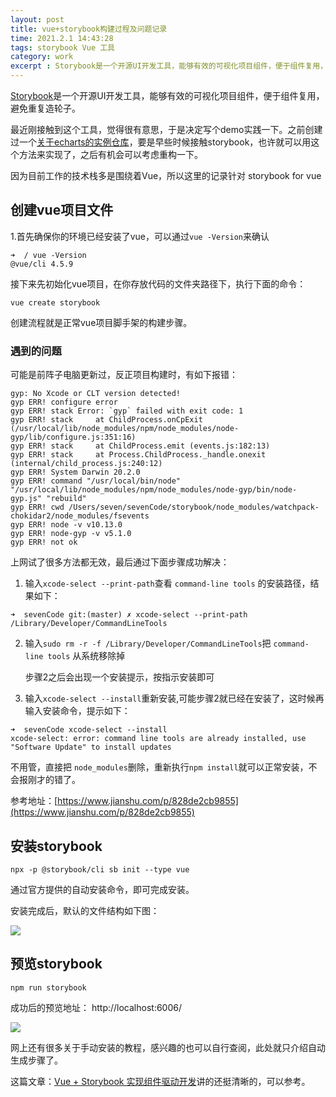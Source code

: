 ```yaml
---
layout: post
title: vue+storybook构建过程及问题记录
time: 2021.2.1 14:43:28
tags: storybook Vue 工具
category: work
excerpt : Storybook是一个开源UI开发工具，能够有效的可视化项目组件，便于组件复用，避免重复造轮子。
---
```

[Storybook](https://storybook.js.org/)是一个开源UI开发工具，能够有效的可视化项目组件，便于组件复用，避免重复造轮子。

最近刚接触到这个工具，觉得很有意思，于是决定写个demo实践一下。之前创建过一个[关于echarts的实例仓库](https://seven777777.github.io/myblog/work/2020/12/01/vue-echarts/)，要是早些时候接触storybook，也许就可以用这个方法来实现了，之后有机会可以考虑重构一下。

因为目前工作的技术栈多是围绕着Vue，所以这里的记录针对 storybook for vue


## 创建vue项目文件
1.首先确保你的环境已经安装了vue，可以通过`vue -Version`来确认
```
➜  / vue -Version
@vue/cli 4.5.9
```
接下来先初始化vue项目，在你存放代码的文件夹路径下，执行下面的命令：
```
vue create storybook
```
创建流程就是正常vue项目脚手架的构建步骤。

### 遇到的问题
可能是前阵子电脑更新过，反正项目构建时，有如下报错：
```
gyp: No Xcode or CLT version detected!
gyp ERR! configure error 
gyp ERR! stack Error: `gyp` failed with exit code: 1
gyp ERR! stack     at ChildProcess.onCpExit (/usr/local/lib/node_modules/npm/node_modules/node-gyp/lib/configure.js:351:16)
gyp ERR! stack     at ChildProcess.emit (events.js:182:13)
gyp ERR! stack     at Process.ChildProcess._handle.onexit (internal/child_process.js:240:12)
gyp ERR! System Darwin 20.2.0
gyp ERR! command "/usr/local/bin/node" "/usr/local/lib/node_modules/npm/node_modules/node-gyp/bin/node-gyp.js" "rebuild"
gyp ERR! cwd /Users/seven/sevenCode/storybook/node_modules/watchpack-chokidar2/node_modules/fsevents
gyp ERR! node -v v10.13.0
gyp ERR! node-gyp -v v5.1.0
gyp ERR! not ok 
```
上网试了很多方法都无效，最后通过下面步骤成功解决：

1. 输入`xcode-select --print-path`查看 `command-line tools` 的安装路径，结果如下：
```
➜  sevenCode git:(master) ✗ xcode-select --print-path
/Library/Developer/CommandLineTools
```
2. 输入`sudo rm -r -f /Library/Developer/CommandLineTools`把 `command-line tools` 从系统移除掉

    步骤2之后会出现一个安装提示，按指示安装即可
    
3. 输入`xcode-select --install`重新安装,可能步骤2就已经在安装了，这时候再输入安装命令，提示如下：
```
➜  sevenCode xcode-select --install
xcode-select: error: command line tools are already installed, use "Software Update" to install updates
```
不用管，直接把 `node_modules`删除，重新执行`npm install`就可以正常安装，不会报刚才的错了。

参考地址：[https://www.jianshu.com/p/828de2cb9855](https://www.jianshu.com/p/828de2cb9855)

## 安装storybook

```
npx -p @storybook/cli sb init --type vue
```
通过官方提供的自动安装命令，即可完成安装。

安装完成后，默认的文件结构如下图：

<img src="https://seven777777.github.io/myblog/images/post/2021-2-1-storybook-vue/pic01.png" />

## 预览storybook

```
npm run storybook  
```
成功后的预览地址： http://localhost:6006/ 

<img src="https://seven777777.github.io/myblog/images/post/2021-2-1-storybook-vue/pic02.png" />

网上还有很多关于手动安装的教程，感兴趣的也可以自行查阅，此处就只介绍自动生成步骤了。

这篇文章：[Vue + Storybook 实现组件驱动开发](https://zhuanlan.zhihu.com/p/148296971)讲的还挺清晰的，可以参考。